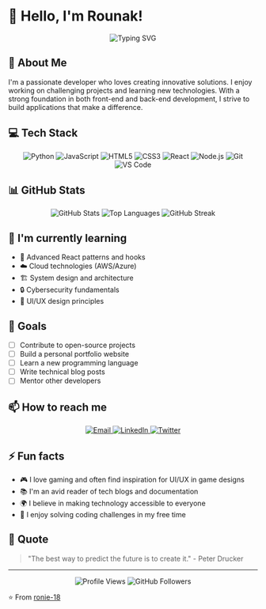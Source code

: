 # 👋 Hello, I'm Rounak!

<div align="center">
  <img src="https://readme-typing-svg.herokuapp.com?font=Fira+Code&pause=1000&color=2D9EF7&center=true&vCenter=true&width=435&lines=Full+Stack+Developer;Problem+Solver;Tech+Enthusiast" alt="Typing SVG" />
</div>

## 🚀 About Me
I'm a passionate developer who loves creating innovative solutions. I enjoy working on challenging projects and learning new technologies. With a strong foundation in both front-end and back-end development, I strive to build applications that make a difference.

## 💻 Tech Stack
<div align="center">
  <img src="https://img.shields.io/badge/Python-3776AB?style=for-the-badge&logo=python&logoColor=white" alt="Python" />
  <img src="https://img.shields.io/badge/JavaScript-F7DF1E?style=for-the-badge&logo=javascript&logoColor=black" alt="JavaScript" />
  <img src="https://img.shields.io/badge/HTML5-E34F26?style=for-the-badge&logo=html5&logoColor=white" alt="HTML5" />
  <img src="https://img.shields.io/badge/CSS3-1572B6?style=for-the-badge&logo=css3&logoColor=white" alt="CSS3" />
  <img src="https://img.shields.io/badge/React-20232A?style=for-the-badge&logo=react&logoColor=61DAFB" alt="React" />
  <img src="https://img.shields.io/badge/Node.js-43853D?style=for-the-badge&logo=node.js&logoColor=white" alt="Node.js" />
  <img src="https://img.shields.io/badge/Git-F05032?style=for-the-badge&logo=git&logoColor=white" alt="Git" />
  <img src="https://img.shields.io/badge/VS_Code-007ACC?style=for-the-badge&logo=visual-studio-code&logoColor=white" alt="VS Code" />
</div>

## 📊 GitHub Stats
<div align="center">
  <img src="https://github-readme-stats.vercel.app/api?username=ronie-18&show_icons=true&theme=radical&hide_border=true" alt="GitHub Stats" />
  <img src="https://github-readme-stats.vercel.app/api/top-langs/?username=ronie-18&layout=compact&theme=radical&hide_border=true" alt="Top Languages" />
  <img src="https://github-readme-streak-stats.herokuapp.com/?user=ronie-18&theme=radical&hide_border=true" alt="GitHub Streak" />
</div>

## 🌱 I'm currently learning
- 🚀 Advanced React patterns and hooks
- ☁️ Cloud technologies (AWS/Azure)
- 🏗️ System design and architecture
- 🔒 Cybersecurity fundamentals
- 🎨 UI/UX design principles

## 🎯 Goals
- [ ] Contribute to open-source projects
- [ ] Build a personal portfolio website
- [ ] Learn a new programming language
- [ ] Write technical blog posts
- [ ] Mentor other developers

## 📫 How to reach me
<div align="center">
  <a href="mailto:your.email@example.com">
    <img src="https://img.shields.io/badge/Email-D14836?style=for-the-badge&logo=gmail&logoColor=white" alt="Email" />
  </a>
  <a href="https://linkedin.com/in/yourprofile">
    <img src="https://img.shields.io/badge/LinkedIn-0077B5?style=for-the-badge&logo=linkedin&logoColor=white" alt="LinkedIn" />
  </a>
  <a href="https://twitter.com/yourtwitter">
    <img src="https://img.shields.io/badge/Twitter-1DA1F2?style=for-the-badge&logo=twitter&logoColor=white" alt="Twitter" />
  </a>
</div>

## ⚡ Fun facts
- 🎮 I love gaming and often find inspiration for UI/UX in game designs
- 📚 I'm an avid reader of tech blogs and documentation
- 🌍 I believe in making technology accessible to everyone
- 🎯 I enjoy solving coding challenges in my free time

## 🎨 Quote
> "The best way to predict the future is to create it." - Peter Drucker

---
<div align="center">
  <img src="https://komarev.com/ghpvc/?username=ronie-18&color=blueviolet&style=flat-square" alt="Profile Views" />
  <img src="https://img.shields.io/github/followers/ronie-18?label=Followers&style=social" alt="GitHub Followers" />
</div>

⭐️ From [ronie-18](https://github.com/ronie-18) 

